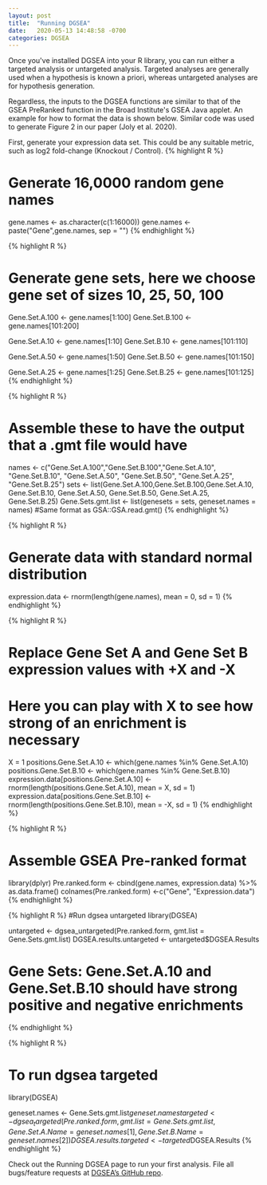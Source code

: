 ```yaml
---
layout: post
title:  "Running DGSEA"
date:   2020-05-13 14:48:58 -0700
categories: DGSEA
---
```


Once you've installed DGSEA into your R library, you can run either a targeted analysis or untargeted analysis. Targeted analyses are generally used when a hypothesis is known a priori, whereas untargeted analyses are for hypothesis generation.

Regardless, the inputs to the DGSEA functions are similar to that of the GSEA PreRanked function in the Broad Institute's GSEA Java applet. An example for how to format the data is shown below. Similar code was used to generate Figure 2 in our paper (Joly et al. 2020). 

First, generate your expression data set. This could be any suitable metric, such as log2 fold-change (Knockout / Control).
{% highlight R %}
# Generate 16,0000 random gene names
gene.names <- as.character(c(1:16000))
gene.names <- paste("Gene",gene.names, sep = "")
{% endhighlight %}

{% highlight R %}
# Generate gene sets, here we choose gene set of sizes 10, 25, 50, 100
Gene.Set.A.100 <- gene.names[1:100]
Gene.Set.B.100 <- gene.names[101:200]

Gene.Set.A.10 <- gene.names[1:10]
Gene.Set.B.10 <- gene.names[101:110]

Gene.Set.A.50 <- gene.names[1:50]
Gene.Set.B.50 <- gene.names[101:150]

Gene.Set.A.25 <- gene.names[1:25]
Gene.Set.B.25 <- gene.names[101:125]
{% endhighlight %}

{% highlight R %}
# Assemble these to have the output that a .gmt file would have
names <- c("Gene.Set.A.100","Gene.Set.B.100","Gene.Set.A.10", "Gene.Set.B.10",
           "Gene.Set.A.50", "Gene.Set.B.50", "Gene.Set.A.25", "Gene.Set.B.25")
sets <- list(Gene.Set.A.100,Gene.Set.B.100,Gene.Set.A.10, Gene.Set.B.10,
             Gene.Set.A.50, Gene.Set.B.50, Gene.Set.A.25, Gene.Set.B.25)
Gene.Sets.gmt.list <- list(genesets = sets, geneset.names = names) #Same format as GSA::GSA.read.gmt()
{% endhighlight %}

{% highlight R %}
# Generate data with standard normal distribution
expression.data <- rnorm(length(gene.names), mean = 0, sd = 1)
{% endhighlight %}

{% highlight R %}
# Replace Gene Set A and Gene Set B expression values with +X and -X
# Here you can play with X to see how strong of an enrichment is necessary
X = 1
positions.Gene.Set.A.10 <- which(gene.names %in% Gene.Set.A.10)
positions.Gene.Set.B.10 <- which(gene.names %in% Gene.Set.B.10)
expression.data[positions.Gene.Set.A.10] <- rnorm(length(positions.Gene.Set.A.10), mean = X, sd = 1)
expression.data[positions.Gene.Set.B.10] <- rnorm(length(positions.Gene.Set.B.10), mean = -X, sd = 1)
{% endhighlight %}

{% highlight R %}
# Assemble GSEA Pre-ranked format
library(dplyr)
Pre.ranked.form <- cbind(gene.names, expression.data) %>% as.data.frame()
colnames(Pre.ranked.form) <-c("Gene", "Expression.data")
{% endhighlight %}

{% highlight R %}
#Run dgsea untargeted
library(DGSEA)

untargeted <- dgsea_untargeted(Pre.ranked.form, gmt.list = Gene.Sets.gmt.list)
DGSEA.results.untargeted <- untargeted$DGSEA.Results
# Gene Sets: Gene.Set.A.10 and Gene.Set.B.10 should have strong positive and negative enrichments
{% endhighlight %}

{% highlight R %}
# To run dgsea targeted

library(DGSEA)

geneset.names <- Gene.Sets.gmt.list$geneset.names
targeted <- dgsea_targeted(Pre.ranked.form, gmt.list = Gene.Sets.gmt.list,
                           Gene.Set.A.Name = geneset.names[1], Gene.Set.B.Name = geneset.names[2])
DGSEA.results.targeted <- targeted$DGSEA.Results
{% endhighlight %}


Check out the Running DGSEA page to run your first analysis. File all bugs/feature requests at [DGSEA’s GitHub repo][DGSEA-gh].

[jekyll-docs]: https://jekyllrb.com/docs/home
[DGSEA-gh]:   https://github.com/JamesJoly/DGSEA

